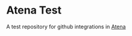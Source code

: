 # Atena Test

A test repository for github integrations in [Atena](https://github.com/universoimpulso/atena) 
